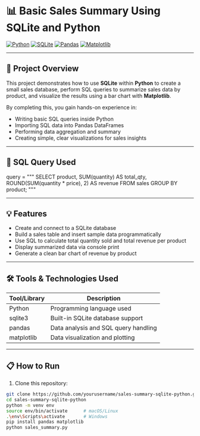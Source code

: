 # 📊 Basic Sales Summary Using SQLite and Python

[![Python](https://img.shields.io/badge/Python-3.8%2B-blue?logo=python&logoColor=white)](https://www.python.org/)
[![SQLite](https://img.shields.io/badge/SQLite-3-lightgrey?logo=sqlite&logoColor=orange)](https://www.sqlite.org/index.html)
[![Pandas](https://img.shields.io/badge/Pandas-data%20analysis-brightgreen?logo=pandas&logoColor=white)](https://pandas.pydata.org/)
[![Matplotlib](https://img.shields.io/badge/Matplotlib-data%20visualization-orange?logo=matplotlib&logoColor=white)](https://matplotlib.org/)

---

## 🚀 Project Overview

This project demonstrates how to use **SQLite** within **Python** to create a small sales database, perform SQL queries to summarize sales data by product, and visualize the results using a bar chart with **Matplotlib**.

By completing this, you gain hands-on experience in:

- Writing basic SQL queries inside Python  
- Importing SQL data into Pandas DataFrames  
- Performing data aggregation and summary  
- Creating simple, clear visualizations for sales insights  

---


## 🧠 SQL Query Used

query = """
SELECT 
    product, 
    SUM(quantity) AS total_qty, 
    ROUND(SUM(quantity * price), 2) AS revenue 
FROM sales 
GROUP BY product;
"""

---
## 💡 Features

- Create and connect to a SQLite database  
- Build a sales table and insert sample data programmatically  
- Use SQL to calculate total quantity sold and total revenue per product  
- Display summarized data via console print  
- Generate a clean bar chart of revenue by product  

---

## 🛠️ Tools & Technologies Used

| Tool/Library | Description                             |
|--------------|-------------------------------------|
| Python       | Programming language used              |
| sqlite3      | Built-in SQLite database support      |
| pandas       | Data analysis and SQL query handling  |
| matplotlib   | Data visualization and plotting       |

---

## 📋 How to Run

1. Clone this repository:

```bash
git clone https://github.com/yourusername/sales-summary-sqlite-python.git
cd sales-summary-sqlite-python
python -m venv env
source env/bin/activate      # macOS/Linux
.\env\Scripts\activate       # Windows
pip install pandas matplotlib
python sales_summary.py
